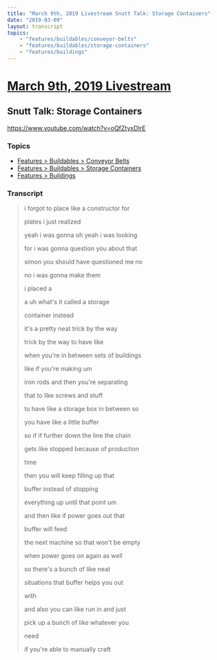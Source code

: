 ```yaml
---
title: "March 9th, 2019 Livestream Snutt Talk: Storage Containers"
date: "2019-03-09"
layout: transcript
topics:
    - "features/buildables/conveyor-belts"
    - "features/buildables/storage-containers"
    - "features/buildings"
---
```

# [March 9th, 2019 Livestream](../2019-03-09.md)
## Snutt Talk: Storage Containers
https://www.youtube.com/watch?v=oQfZtyxDIrE

### Topics
* [Features > Buildables > Conveyor Belts](../topics/features/buildables/conveyor-belts.md)
* [Features > Buildables > Storage Containers](../topics/features/buildables/storage-containers.md)
* [Features > Buildings](../topics/features/buildings.md)

### Transcript

> i forgot to place like a constructor for
> 
> plates i just realized
> 
> yeah i was gonna oh yeah i was looking
> 
> for i was gonna question you about that
> 
> simon you should have questioned me no
> 
> no i was gonna make them
> 
> i placed a
> 
> a uh what's it called a storage
> 
> container instead
> 
> it's a pretty neat trick by the way
> 
> trick by the way to have like
> 
> when you're in between sets of buildings
> 
> like if you're making um
> 
> iron rods and then you're separating
> 
> that to like screws and stuff
> 
> to have like a storage box in between so
> 
> you have like a little buffer
> 
> so if if further down the line the chain
> 
> gets like stopped because of production
> 
> time
> 
> then you will keep filling up that
> 
> buffer instead of stopping
> 
> everything up until that point um
> 
> and then like if power goes out that
> 
> buffer will feed
> 
> the next machine so that won't be empty
> 
> when power goes on again as well
> 
> so there's a bunch of like neat
> 
> situations that buffer helps you out
> 
> with
> 
> and also you can like run in and just
> 
> pick up a bunch of like whatever you
> 
> need
> 
> if you're able to manually craft
> 
